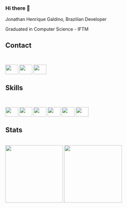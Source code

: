 ### Hi there 👋

Jonathan Henrique Galdino, 
Brazilian Developer

Graduated in Computer Science - IFTM<br>

### <h2>Contact</h2><br>
<a href = "https://www.linkedin.com/in/jhgaldino/"><img align="center" height="30" width="40" src ="https://cdn.jsdelivr.net/gh/devicons/devicon/icons/linkedin/linkedin-original.svg" style="max width:100%;"></a>
<a href = "https://www.facebook.com/poliekos"><img align="center" height="30" width="40" src ="https://cdn.jsdelivr.net/gh/devicons/devicon/icons/facebook/facebook-original.svg" style="max width:100%;"></a>
<a href = "https://twitter.com/poliekos"><img align="center" height="30" width="40" src ="https://cdn.jsdelivr.net/gh/devicons/devicon/icons/twitter/twitter-original.svg" style="max width:100%;"></a>

### <h2> Skills</h2><br>
<img align="center" height="30" width="40" src ="https://cdn.jsdelivr.net/gh/devicons/devicon/icons/python/python-original.svg" style="max width:100%;"></a>
<img align="center" height="30" width="40" src ="https://cdn.jsdelivr.net/gh/devicons/devicon/icons/html5/html5-original-wordmark.svg" style="max width:100%;"></a>
<img align="center" height="30" width="40" src ="https://cdn.jsdelivr.net/gh/devicons/devicon/icons/css3/css3-original-wordmark.svg" style="max width:100%;"></a>
<img align="center" height="30" width="40" src ="https://cdn.jsdelivr.net/gh/devicons/devicon/icons/javascript/javascript-original.svg" style="max width:100%;"></a>
<img align="center" height="30" width="40" src ="https://cdn.jsdelivr.net/gh/devicons/devicon/icons/java/java-plain-wordmark.svg" style="max width:100%;"></a>
<img align="center" height="30" width="40" src ="https://cdn.jsdelivr.net/gh/devicons/devicon/icons/csharp/csharp-original.svg" style="max width:100%;"/>
          

### <h2>Stats</h2><br>
<div>
<img height = 180em src = "https://github-readme-stats.vercel.app/api/top-langs/?username=poliekos&layout=compact&theme=dark&include_all_icons=true)(https://github.com/poliekos/github-readme-stats">
<img height = 180em src = "https://github-readme-stats.vercel.app/api?username=poliekos&theme=dark&show_icons=true">
</div>


